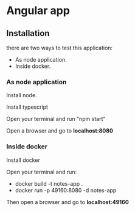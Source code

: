 # Angular app

## Installation
there are two ways to test this application:
* As node application. 
* Inside docker.

### As node application
Install node.

Install typescript
 
Open your terminal and run "npm start"

Open a browser and go to **localhost:8080**

### Inside docker
Install docker

Open your terminal and run:
* docker build -t notes-app .
* docker run -p 49160:8080 -d notes-app

Then open a browser and go to **localhost:49160**


